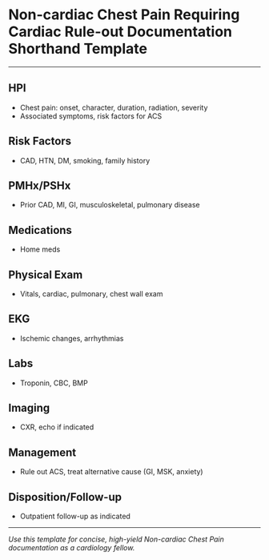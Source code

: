 # Non-cardiac Chest Pain Requiring Cardiac Rule-out Documentation Shorthand Template

---

## HPI
- Chest pain: onset, character, duration, radiation, severity
- Associated symptoms, risk factors for ACS

## Risk Factors
- CAD, HTN, DM, smoking, family history

## PMHx/PSHx
- Prior CAD, MI, GI, musculoskeletal, pulmonary disease

## Medications
- Home meds

## Physical Exam
- Vitals, cardiac, pulmonary, chest wall exam

## EKG
- Ischemic changes, arrhythmias

## Labs
- Troponin, CBC, BMP

## Imaging
- CXR, echo if indicated

## Management
- Rule out ACS, treat alternative cause (GI, MSK, anxiety)

## Disposition/Follow-up
- Outpatient follow-up as indicated

---
*Use this template for concise, high-yield Non-cardiac Chest Pain documentation as a cardiology fellow.*
